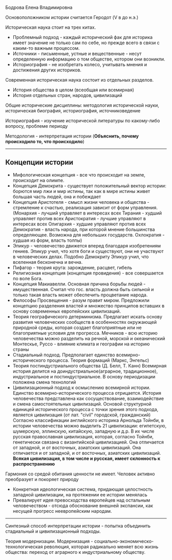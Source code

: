 Бодрова Елена Владимировна

Основоположником истории считается Геродот (V в до н.э.)


Историческая наука стоит на трех китах.
- Проблемный подход - каждый исторический фак для историка имеет значение не только сам по себе, но прежде всего в связи с каким-то важным процессом.
- Источники - письменные, устные и вещественные - несут определенную информацию о том обществе, котором они возникли.
- Историография - не изобретать колесо, учитывать мнения и достижения других историков.

Современная историческая наука состоит из отдельных разделов.
- История общества в целом (всеобщая или всемирная)
- История отдельных стран, народов, цивилизаций

Общие исторические дисциплины: методология исторической науки, историческая биография, историография, источниковедение

Историография - изучение исторической литературы по какому-либо вопросу, проблеме периоду

Методология - интерпретация истории (**Объяснить, почему происходило то, что происходило**)

-------
## Концепции истории

- Мифологическая концепция - все что происходит на земле, происходит на олимпе.
- Концепция Демокрита - существует положительный вектор истории: борются мир лжи и мир истины, так как в мире истины живет большая часть людей, она и побеждает
- Концепция Аристотеля - смысл жизни человека и общества - стремление к счастью, реализация зависит от форм управления. (Монархия - лучший управляет в интересах всех
  Тирания - худший управляет против всех
  Аристократия - лучшие управляют в интересах всех
  Олигархия - худшие управляют против всех
  Демократия - власть народа, при которой мнение большинства определяющее. Возможна для небольших государств.
  Охлократия - худшая из форм, власть толпы)
- Эпикур - человечество движется вперед благодаря изобретениям гениев. Эпикур учил, что хотя боги и существуют, они не участвуют в человеческих делах. Подобно Демокриту Эпикур учил, что вселенная бесконечна и вечна.
- Пифагор - теория круга: зарождение, расцвет, гибель
- Религиозная концепция (концепция провидения) - все совершается по воле Бога.
- Концепция Макиавелли. Основная причина борьбы людей - имущественная. Считал что гос. власть должна быть сильной и только такая власть может обеспечить процветание народа.
- Философы Просвещения - разум правит миром. Предложили концепцию разделения властей и множество принципов вставших в основу современных европейских цивилизаций.
- Теория географического детерминизма. Предлагает искать основу развития человеческих сообществ в особенностях окружающей природной среды, которая создает благоприятные или не благоприятные условия для прогресса.
  Мечников - всю историю человечества можно разделить на речной, морской и океанический
  Монтескье, Руссо - влияние климата и географии на историю страны
- Стадиальный подход. Предполагает единство всемирно-исторического процесса. 
  Теория формаций (Маркс, Энгельс)
- Теория постиндустриального общества (Д. Белл, Т. Канн)
  Всемирная история делится на доиндустриальное(аграрное, традиционное), индустриальное и постиндустриальное. В основу периодизации положена смена технологий
- Цивилизационный подход к осмыслению всемирной истории. Единство всемирно-исторического процесса отрицается. История человечества представлена как сосуществование, взаимодействие и смена самостоятельных цивилизаций. Основой структурной единицей исторического процесса с точки зрения этого подхода, является цивилизация (от лат. "civil" городской, гражданский)
  Согласно классификации английского историка Арнольда Тойнби, в истории человечества можно выделить 21 цивилизации: египетскую, шумерскую, эллинскую, китайскую, западную и д.р.
  В их числе русская православная цивилизация, которая, согласно Тойнби, генетически связана с византийской цивилизацией. Она отличается от западной, и от восточных, азиатских цивилизаций. Она отличается и от западной, и от восточных, азиатских цивилизаций.
  **Всякая цивилизация, в том числе и русская, имеет склонность к распространению**
  
Гармония со средой обитания ценности не имеет. Человек активно преобразует и покоряет природу
- Конкретная идеологическая система, придающая целостность западной цивилизации, на протяжении ее истории менялась
- Превалирует идея превосходства европейцев над остальным человечеством - отсюда обоснование внешней экспансии, как несущей прогресс неевропейским народам.

----

Синтезный способ интерпретации истории - попытка объединить стадиальный и цивилизационный подходы.

Теория модернизации. Модернизация - социально-экономическо-технологическая революция, которая радикально меняет всю жизнь общества: переход от аграрного к индустриальному обществу.
